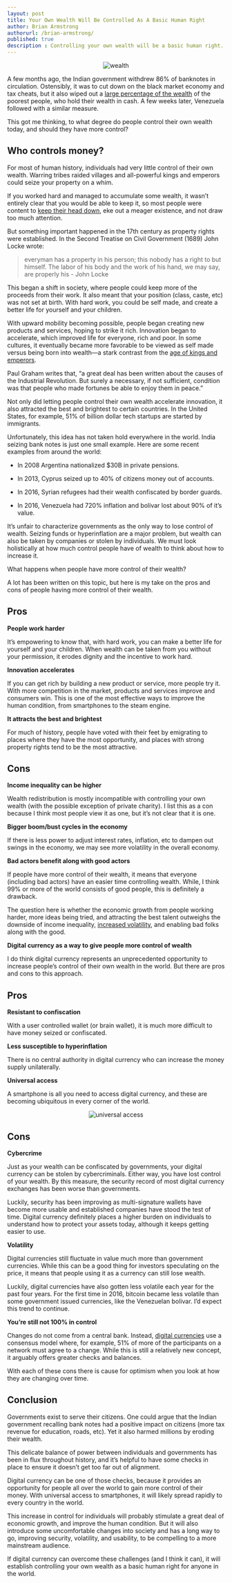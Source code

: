 ```yaml
---
layout: post
title: Your Own Wealth Will Be Controlled As A Basic Human Right
author: Brian Armstrong
authorurl: /brian-armstrong/
published: true
description : Controlling your own wealth will be a basic human right.
---
```


<p><center><img src="/images/wealth.jpg" alt="wealth"/></center></p>

<p>A few months ago, the Indian government withdrew 86% of banknotes in circulation. Ostensibly, it was to cut down on the black market economy and tax cheats, but it also wiped out a <a href="/the-seven-network-effects-of-bitcoin/">large percentage of the wealth</a> of the poorest people, who hold their wealth in cash. A few weeks later, Venezuela followed with a similar measure.</p>

<p>This got me thinking, to what degree do people control their own wealth today, and should they have more control?</p>

<h2>Who controls money?</h2>

<p>For most of human history, individuals had very little control of their own wealth. Warring tribes raided villages and all-powerful kings and emperors could seize your property on a whim. </p>

<p>If you worked hard and managed to accumulate some wealth, it wasn’t entirely clear that you would be able to keep it, so most people were content to <a href="/isle-of-man-blockchain-cluster-expansion/">keep their head down</a>, eke out a meager existence, and not draw too much attention.</p>

<p>But something important happened in the 17th century as property rights were established. In the Second Treatise on Civil Government (1689) John Locke wrote:</p>

<blockquote>everyman has a property in his person; this nobody has a right to but himself. The labor of his body and the work of his hand, we may say, are properly his - John Locke</blockquote>

<p>This began a shift in society, where people could keep more of the proceeds from their work. It also meant that your position (class, caste, etc) was not set at birth. With hard work, you could be self made, and create a better life for yourself and your children.</p>

<p>With upward mobility becoming possible, people began creating new products and services, hoping to strike it rich. Innovation began to accelerate, which improved life for everyone, rich and poor. In some cultures, it eventually became more favorable to be viewed as self made versus being born into wealth—a stark contrast from the <a href="/why-bitcoin-growth-normal/">age of kings and emperors</a>.</p>

<p>Paul Graham writes that, “a great deal has been written about the causes of the Industrial Revolution. But surely a necessary, if not sufficient, condition was that people who made fortunes be able to enjoy them in peace.”</p>

<p>Not only did letting people control their own wealth accelerate innovation, it also attracted the best and brightest to certain countries. In the United States, for example, 51% of billion dollar tech startups are started by immigrants.</p>

<p>Unfortunately, this idea has not taken hold everywhere in the world. India seizing bank notes is just one small example. Here are some recent examples from around the world:</p>

<ul>
<li><p>In 2008 Argentina nationalized $30B in private pensions.</p></li>
<li><p>In 2013, Cyprus seized up to 40% of citizens money out of accounts.</p></li>
<li><p>In 2016, Syrian refugees had their wealth confiscated by border guards.</p></li>
<li><p>In 2016, Venezuela had 720% inflation and bolivar lost about 90% of it’s value.</p></li>
</ul>

<p>It’s unfair to characterize governments as the only way to lose control of wealth. Seizing funds or hyperinflation are a major problem, but wealth can also be taken by companies or stolen by individuals. We must look holistically at how much control people have of wealth to think about how to increase it.</p>

<p>What happens when people have more control of their wealth?</p>

<p>A lot has been written on this topic, but here is my take on the pros and cons of people having more control of their wealth.</p>

<h2>Pros</h2>

<p><strong>People work harder</strong></p>

<p>It’s empowering to know that, with hard work, you can make a better life for yourself and your children. When wealth can be taken from you without your permission, it erodes dignity and the incentive to work hard.</p>

<p><strong>Innovation accelerates</strong></p>

<p>If you can get rich by building a new product or service, more people try it. With more competition in the market, products and services improve and consumers win. This is one of the most effective ways to improve the human condition, from smartphones to the steam engine.</p>

<p><strong>It attracts the best and brightest</strong></p>

<p>For much of history, people have voted with their feet by emigrating to places where they have the most opportunity, and places with strong property rights tend to be the most attractive.</p>

<h2>Cons</h2>

<p><strong>Income inequality can be higher</strong></p>

<p>Wealth redistribution is mostly incompatible with controlling your own wealth (with the possible exception of private charity). I list this as a con because I think most people view it as one, but it’s not clear that it is one.</p>

<p><strong>Bigger boom/bust cycles in the economy</strong></p>

<p>If there is less power to adjust interest rates, inflation, etc to dampen out swings in the economy, we may see more volatility in the overall economy.</p>

<p><strong>Bad actors benefit along with good actors</strong></p>

<p>If people have more control of their wealth, it means that everyone (including bad actors) have an easier time controlling wealth. While, I think 99% or more of the world consists of good people, this is definitely a drawback.</p>

<p>The question here is whether the economic growth from people working harder, more ideas being tried, and attracting the best talent outweighs the downside of income inequality, <a href="/modeling-bitcoin-price/">increased volatility</a>, and enabling bad folks along with the good.</p>

<p><strong>Digital currency as a way to give people more control of wealth</strong></p>

<p>I do think digital currency represents an unprecedented opportunity to increase people’s control of their own wealth in the world. But there are pros and cons to this approach.</p>

<h2>Pros</h2>

<p><strong>Resistant to confiscation</strong></p>

<p>With a user controlled wallet (or brain wallet), it is much more difficult to have money seized or confiscated.</p>

<p><strong>Less susceptible to hyperinflation</strong></p>

<p>There is no central authority in digital currency who can increase the money supply unilaterally.</p>

<p><strong>Universal access</strong></p>

<p>A smartphone is all you need to access digital currency, and these are becoming ubiquitous in every corner of the world.</p>

<p><center><img src="/images/universal-access.png" alt="universal access"/></center></p>

<h2>Cons</h2>

<p><strong>Cybercrime</strong></p>

<p>Just as your wealth can be confiscated by governments, your digital currency can be stolen by cybercriminals. Either way, you have lost control of your wealth. By this measure, the security record of most digital currency exchanges has been worse than governments. </p>

<p>Luckily, security has been improving as multi-signature wallets have become more usable and established companies have stood the test of time. Digital currency definitely places a higher burden on individuals to understand how to protect your assets today, although it keeps getting easier to use.</p>

<p><strong>Volatility</strong></p>

<p>Digital currencies still fluctuate in value much more than government currencies. While this can be a good thing for investors speculating on the price, it means that people using it as a currency can still lose wealth. </p>

<p>Luckily, digital currencies have also gotten less volatile each year for the past four years. For the first time in 2016, bitcoin became less volatile than some government issued currencies, like the Venezuelan bolivar. I’d expect this trend to continue.</p>

<p><strong>You’re still not 100% in control</strong></p>

<p>Changes do not come from a central bank. Instead, <a href="/mit-media-lab-applies-the-bitcoin-blockchain-for-digital-certificates/">digital currencies</a> use a consensus model where, for example, 51% of more of the participants on a network must agree to a change. While this is still a relatively new concept, it arguably offers greater checks and balances.</p>

<p>With each of these cons there is cause for optimism when you look at how they are changing over time.</p>

<h2>Conclusion</h2>

<p>Governments exist to serve their citizens. One could argue that the Indian government recalling bank notes had a positive impact on citizens (more tax revenue for education, roads, etc). Yet it also harmed millions by eroding their wealth. </p>

<p>This delicate balance of power between individuals and governments has been in flux throughout history, and it’s helpful to have some checks in place to ensure it doesn’t get too far out of alignment.</p>

<p>Digital currency can be one of those checks, because it provides an opportunity for people all over the world to gain more control of their money. With universal access to smartphones, it will likely spread rapidly to every country in the world. </p>

<p>This increase in control for individuals will probably stimulate a great deal of economic growth, and improve the human condition. But it will also introduce some uncomfortable changes into society and has a long way to go, improving security, volatility, and usability, to be compelling to a more mainstream audience. </p>

<p>If digital currency can overcome these challenges (and I think it can), it will establish controlling your own wealth as a basic human right for anyone in the world.</p>
